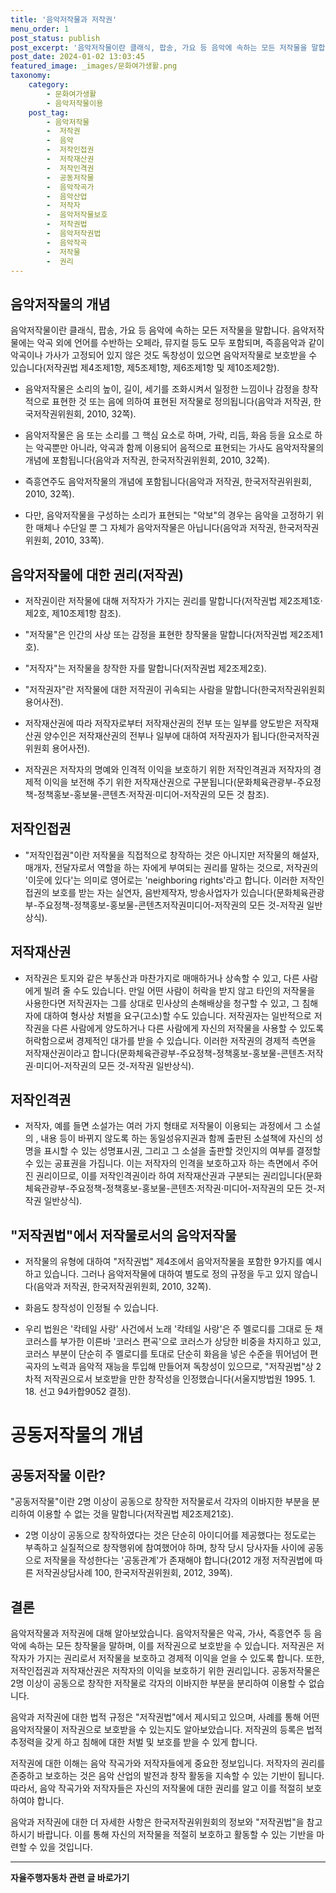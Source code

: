 ```yaml
---
title: '음악저작물과 저작권'
menu_order: 1
post_status: publish
post_excerpt: '음악저작물이란 클래식, 팝송, 가요 등 음악에 속하는 모든 저작물을 말합니다. 음악저작물에는 악곡 외에 언어를 수반하는 오페라, 뮤지컬 등도 모두 포함되며, 즉흥음악과 같이 악곡이나 가사가 고정되어 있지 않은 것도 독창성이 있으면 음악저작물로 보호받을 수 있습니다 저작권법 제4조제1항, 제5조제1항, 제6조제1항 및 제10조제2항 .'
post_date: 2024-01-02 13:03:45
featured_image: _images/문화여가생활.png
taxonomy:
    category:
        - 문화여가생활
        - 음악저작물이용
    post_tag:
        - 음악저작물
        -  저작권
        -  음악
        -  저작인접권
        -  저작재산권
        -  저작인격권
        -  공동저작물
        -  음악작곡가
        -  음악산업
        -  저작자
        -  음악저작물보호
        -  저작권법
        -  음악저작권법
        -  음악작곡
        -  저작물
        -  권리
---
```



## 음악저작물의 개념

음악저작물이란 클래식, 팝송, 가요 등 음악에 속하는 모든 저작물을 말합니다. 음악저작물에는 악곡 외에 언어를 수반하는 오페라, 뮤지컬 등도 모두 포함되며, 즉흥음악과 같이 악곡이나 가사가 고정되어 있지 않은 것도 독창성이 있으면 음악저작물로 보호받을 수 있습니다(저작권법 제4조제1항, 제5조제1항, 제6조제1항 및 제10조제2항).

- 음악저작물은 소리의 높이, 길이, 세기를 조화시켜서 일정한 느낌이나 감정을 창작적으로 표현한 것 또는 음에 의하여 표현된 저작물로 정의됩니다(음악과 저작권, 한국저작권위원회, 2010, 32쪽).

- 음악저작물은 음 또는 소리를 그 핵심 요소로 하며, 가락, 리듬, 화음 등을 요소로 하는 악곡뿐만 아니라, 악곡과 함께 이용되어 음적으로 표현되는 가사도 음악저작물의 개념에 포함됩니다(음악과 저작권, 한국저작권위원회, 2010, 32쪽).

- 즉흥연주도 음악저작물의 개념에 포함됩니다(음악과 저작권, 한국저작권위원회, 2010, 32쪽).

- 다만, 음악저작물을 구성하는 소리가 표현되는 "악보"의 경우는 음악을 고정하기 위한 매체나 수단일 뿐 그 자체가 음악저작물은 아닙니다(음악과 저작권, 한국저작권위원회, 2010, 33쪽).

## 음악저작물에 대한 권리(저작권)

- 저작권이란 저작물에 대해 저작자가 가지는 권리를 말합니다(저작권법 제2조제1호·제2호, 제10조제1항 참조).

- "저작물"은 인간의 사상 또는 감정을 표현한 창작물을 말합니다(저작권법 제2조제1호).

- "저작자"는 저작물을 창작한 자를 말합니다(저작권법 제2조제2호).

- "저작권자"란 저작물에 대한 저작권이 귀속되는 사람을 말합니다(한국저작권위원회 용어사전).

- 저작재산권에 따라 저작자로부터 저작재산권의 전부 또는 일부를 양도받은 저작재산권 양수인은 저작재산권의 전부나 일부에 대하여 저작권자가 됩니다(한국저작권위원회 용어사전).

- 저작권은 저작자의 명예와 인격적 이익을 보호하기 위한 저작인격권과 저작자의 경제적 이익을 보전해 주기 위한 저작재산권으로 구분됩니다(문화체육관광부-주요정책-정책홍보-홍보물-콘텐츠·저작권·미디어-저작권의 모든 것 참조).

## 저작인접권

- "저작인접권"이란 저작물을 직접적으로 창작하는 것은 아니지만 저작물의 해설자, 매개자, 전달자로서 역할을 하는 자에게 부여되는 권리를 말하는 것으로, 저작권의 '이웃에 있다'는 의미로 영어로는 'neighboring rights'라고 합니다. 이러한 저작인접권의 보호를 받는 자는 실연자, 음반제작자, 방송사업자가 있습니다(문화체육관광부-주요정책-정책홍보-홍보물-콘텐츠저작권미디어-저작권의 모든 것-저작권 일반상식).

## 저작재산권

- 저작권은 토지와 같은 부동산과 마찬가지로 매매하거나 상속할 수 있고, 다른 사람에게 빌려 줄 수도 있습니다. 만일 어떤 사람이 허락을 받지 않고 타인의 저작물을 사용한다면 저작권자는 그를 상대로 민사상의 손해배상을 청구할 수 있고, 그 침해자에 대하여 형사상 처벌을 요구(고소)할 수도 있습니다. 저작권자는 일반적으로 저작권을 다른 사람에게 양도하거나 다른 사람에게 자신의 저작물을 사용할 수 있도록 허락함으로써 경제적인 대가를 받을 수 있습니다. 이러한 저작권의 경제적 측면을 저작재산권이라고 합니다(문화체육관광부-주요정책-정책홍보-홍보물-콘텐츠·저작권·미디어-저작권의 모든 것-저작권 일반상식).

## 저작인격권

- 저작자, 예를 들면 소설가는 여러 가지 형태로 저작물이 이용되는 과정에서 그 소설의  , 내용 등이 바뀌지 않도록 하는 동일성유지권과 함께 출판된 소설책에 자신의 성명을 표시할 수 있는 성명표시권, 그리고 그 소설을 출판할 것인지의 여부를 결정할 수 있는 공표권을 가집니다. 이는 저작자의 인격을 보호하고자 하는 측면에서 주어진 권리이므로, 이를 저작인격권이라 하여 저작재산권과 구분되는 권리입니다(문화체육관광부-주요정책-정책홍보-홍보물-콘텐츠·저작권·미디어-저작권의 모든 것-저작권 일반상식).

## "저작권법"에서 저작물로서의 음악저작물

- 저작물의 유형에 대하여 "저작권법" 제4조에서 음악저작물을 포함한 9가지를 예시하고 있습니다. 그러나 음악저작물에 대하여 별도로 정의 규정을 두고 있지 않습니다(음악과 저작권, 한국저작권위원회, 2010, 32쪽).

- 화음도 창작성이 인정될 수 있습니다.

- 우리 법원은 '칵테일 사랑' 사건에서 노래 '칵테일 사랑'은 주 멜로디를 그대로 둔 채 코러스를 부가한 이른바 '코러스 편곡'으로 코러스가 상당한 비중을 차지하고 있고, 코러스 부분이 단순히 주 멜로디를 토대로 단순히 화음을 넣은 수준을 뛰어넘어 편곡자의 노력과 음악적 재능을 투입해 만들어져 독창성이 있으므로, "저작권법"상 2차적 저작권으로서 보호받을 만한 창작성을 인정했습니다(서울지방법원 1995. 1. 18. 선고 94카합9052 결정).

# 공동저작물의 개념

## 공동저작물 이란?

"공동저작물"이란 2명 이상이 공동으로 창작한 저작물로서 각자의 이바지한 부분을 분리하여 이용할 수 없는 것을 말합니다(저작권법 제2조제21호).

- 2명 이상이 공동으로 창작하였다는 것은 단순히 아이디어를 제공했다는 정도로는 부족하고 실질적으로 창작행위에 참여했어야 하며, 창작 당시 당사자들 사이에 공동으로 저작물을 작성한다는 '공동관계'가 존재해야 합니다(2012 개정 저작권법에 따른 저작권상담사례 100, 한국저작권위원회, 2012, 39쪽).

## 결론

음악저작물과 저작권에 대해 알아보았습니다. 음악저작물은 악곡, 가사, 즉흥연주 등 음악에 속하는 모든 창작물을 말하며, 이를 저작권으로 보호받을 수 있습니다. 저작권은 저작자가 가지는 권리로서 저작물을 보호하고 경제적 이익을 얻을 수 있도록 합니다. 또한, 저작인접권과 저작재산권은 저작자의 이익을 보호하기 위한 권리입니다. 공동저작물은 2명 이상이 공동으로 창작한 저작물로 각자의 이바지한 부분을 분리하여 이용할 수 없습니다.

음악과 저작권에 대한 법적 규정은 "저작권법"에서 제시되고 있으며, 사례를 통해 어떤 음악저작물이 저작권으로 보호받을 수 있는지도 알아보았습니다. 저작권의 등록은 법적 추정력을 갖게 하고 침해에 대한 처벌 및 보호를 받을 수 있게 합니다.

저작권에 대한 이해는 음악 작곡가와 저작자들에게 중요한 정보입니다. 저작자의 권리를 존중하고 보호하는 것은 음악 산업의 발전과 창작 활동을 지속할 수 있는 기반이 됩니다. 따라서, 음악 작곡가와 저작자들은 자신의 저작물에 대한 권리를 알고 이를 적절히 보호하여야 합니다.

음악과 저작권에 대한 더 자세한 사항은 한국저작권위원회의 정보와 "저작권법"을 참고하시기 바랍니다. 이를 통해 자신의 저작물을 적절히 보호하고 활동할 수 있는 기반을 마련할 수 있을 것입니다.
<!-- wp:separator -->
<hr class="wp-block-separator has-alpha-channel-opacity"/>
<!-- /wp:separator -->

<!-- wp:group {"backgroundColor":"base","layout":{"type":"constrained"}} -->
<div class="wp-block-group has-base-background-color has-background"><!-- wp:paragraph {"align":"center","fontSize":"medium"} -->
<p class="has-text-align-center has-large-font-size"><strong>자율주행자동차 관련 글 바로가기</strong></p>
<!-- /wp:paragraph -->


<!-- wp:latest-posts
{"categories":[{"id":2136,"count":19,"description":"","link":"https://uknowlaw.com/category/%ec%9e%90%ec%9c%a8%ec%a3%bc%ed%96%89%ec%9e%90%eb%8f%99%ec%b0%a8/","name":"자율주행자동차","slug":"자율주행자동차","taxonomy":"category","parent":0,"meta":[],"_links":{"self":[{"href":"https://uknowlaw.com/wp-json/wp/v2/categories/2136"}],"collection":[{"href":"https://uknowlaw.com/wp-json/wp/v2/categories"}],"about":[{"href":"https://uknowlaw.com/wp-json/wp/v2/taxonomies/category"}],"wp:post_type":[{"href":"https://uknowlaw.com/wp-json/wp/v2/posts?categories=2136"}],"curies":[{"name":"wp","href":"https://api.w.org/{rel}","templated":true}]}}],"postsToShow":100,"excerptLength":28,"postLayout":"grid","columns":2,"featuredImageAlign":"left","featuredImageSizeSlug":"large","fontSize":"small"} /--></div>
<!-- /wp:group -->
